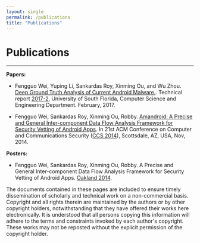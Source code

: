 ```yaml
---
layout: single
permalink: /publications
title: "Publications"
---
```


# Publications

------

**Papers:**

* Fengguo Wei, Yuping Li, Sankardas Roy, Xinming Ou, and Wu Zhou. [Deep Ground Truth Analysis of Current Android Malware.](http://www.arguslab.org/documents/tech_reports/2017/amd_fgwei_2017.pdf).
Technical report [2017-2](http://www.arguslab.org/tech_reports/2017-2), University of South Florida, Computer Science and Engineering Department. February, 2017.

* Fengguo Wei, Sankardas Roy, Xinming Ou, Robby. [Amandroid: A Precise and General Inter-component Data Flow Analysis Framework for Security Vetting of Android Apps](http://fgwei.arguslab.org/resources/papers/AmandroidCCS14.pdf). In 21st ACM Conference on Computer and Communications Security ([CCS 2014](http://www.sigsac.org/ccs/CCS2014/)), Scottsdale, AZ, USA, Nov, 2014.

**Posters:**

* Fengguo Wei, Sankardas Roy, Xinming Ou, Robby. A Precise and General Inter-component Data Flow Analysis Framework for Security Vetting of Android Apps. [Oakland 2014](http://www.ieee-security.org/TC/SP2014/).

<div class="col-lg-12 bs-callout bs-callout-default">
  <p markdown="1">The documents contained in these pages are included to ensure timely dissemination of scholarly and technical work on a non-commercial basis. Copyright and all rights therein are maintained by the authors or by other copyright holders, notwithstanding that they have offered their works here electronically. It is understood that all persons copying this information will adhere to the terms and constraints invoked by each author's copyright. These works may not be reposted without the explicit permission of the copyright holder.</p>
</div>